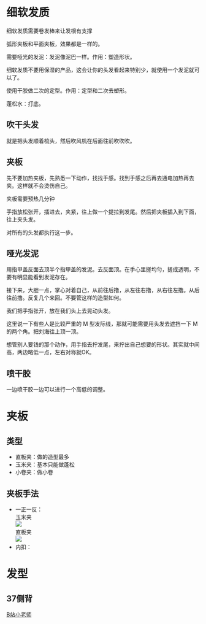 # 细软发质

细软发质需要卷发棒来让发根有支撑

弧形夹板和平面夹板，效果都是一样的。

需要哑光的发泥：发泥像泥巴一样。作用：塑造形状。

细软发质不要用保湿的产品，这会让你的头发看起来特别少，就使用一个发泥就可以了。

使用干胶做二次的定型。作用：定型和二次去塑形。

蓬松水：打底。

## 吹干头发

就是把头发顺着梳头，然后吹风机在后面往前吹吹吹。

## 夹板

先不要加热夹板，先熟悉一下动作，找找手感。找到手感之后再去通电加热再去夹。这样就不会烫伤自己。

夹板需要预热几分钟

手指放松张开，插进去，夹紧，往上做一个提拉到发尾。然后把夹板插入到下面，往上夹头发。

对所有的头发都执行这一步。

## 哑光发泥

用指甲盖反面去顶半个指甲盖的发泥。去反面顶。在手心里搓均匀，搓成透明，不要有明显能看到发泥存在。

接下来，大胆一点，掌心对着自己，从前往后撸，从左往右撸，从右往左撸。从后往前撸。反复几个来回。不要管这样的造型如何。

我们把手指张开，放在我们头上去晃动头发。

这里说一下有些人是比较严重的 M 型发际线，那就可能需要用头发去遮挡一下 M 的两个角。把刘海往上顶一顶。

想管别人要钱的那个动作，用手指去拧发尾，来拧出自己想要的形状。其实就中间高，两边略低一点，左右对称就OK。

## 喷干胶

一边喷干胶一边可以进行一个高低的调整。


# 夹板

## 类型

- 直板夹：做的造型最多
- 玉米夹：基本只能做蓬松
- 小卷夹：做小卷

## 夹板手法

- 一正一反：  
    玉米夹  
    ![](玉米夹一正一反.gif)  
    直板夹  
    ![](直板夹一正一反.gif)  
- 内扣：



# 发型

## 37侧背

[B站小老师](https://www.bilibili.com/video/BV1VGY1zmEEK?vd_source=386bdb94ff2a430f8d22a6de9755030c&spm_id_from=333.788.player.player_end_recommend_autoplay)

